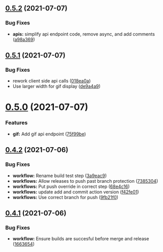 ## [0.5.2](https://github.com/bsord/weatherdrop/compare/0.5.1...0.5.2) (2021-07-07)


### Bug Fixes

* **apis:** simplify api endpoint code, remove async, and add comments ([a98a369](https://github.com/bsord/weatherdrop/commit/a98a3696254776c6aff5b0c9152e029d9008bce1))



## [0.5.1](https://github.com/bsord/weatherdrop/compare/0.5.0...0.5.1) (2021-07-07)


### Bug Fixes

* rework client side api calls ([018ea0a](https://github.com/bsord/weatherdrop/commit/018ea0a326a0e6978ef915a838b7ddfeeaeb2464))
* Use larger width for gif display ([de9a4a9](https://github.com/bsord/weatherdrop/commit/de9a4a91fa0368238dd575ada7b08581f9ee8043))



# [0.5.0](https://github.com/bsord/weatherdrop/compare/0.4.2...0.5.0) (2021-07-07)


### Features

* **gif:** Add gif api endpoint ([75f99be](https://github.com/bsord/weatherdrop/commit/75f99bed5ca2730ff6652adca4ca9972f7192db1))



## [0.4.2](https://github.com/bsord/weatherdrop/compare/0.4.1...0.4.2) (2021-07-06)


### Bug Fixes

* **workflow:** Rename build test step ([3a9eac9](https://github.com/bsord/weatherdrop/commit/3a9eac988b3c0d4b17f7c36f12e36931b7162e13))
* **workflows:** Allow releases to push past branch protection ([7385304](https://github.com/bsord/weatherdrop/commit/7385304a294015e1ae785796e203a85b9eb4ee54))
* **workflows:** Put push override in correct step ([68e4c16](https://github.com/bsord/weatherdrop/commit/68e4c16c4c8c09216d0e36814f5059f339b94f1f))
* **workflows:** update add and commit action version ([f42fe01](https://github.com/bsord/weatherdrop/commit/f42fe01144cfb9ec7dbb24df6107e76a4e95b14a))
* **workflows:** Use correct branch for push ([9fb21f0](https://github.com/bsord/weatherdrop/commit/9fb21f0b48fe241da4912c057f5e5d086edf4e0e))



## [0.4.1](https://github.com/bsord/weatherdrop/compare/0.4.0...0.4.1) (2021-07-06)


### Bug Fixes

* **workflow:** Ensure builds are succesful before merge and release ([1663654](https://github.com/bsord/weatherdrop/commit/1663654d9e7c2c559d6c4e86fbfd47b9f66a1915))



